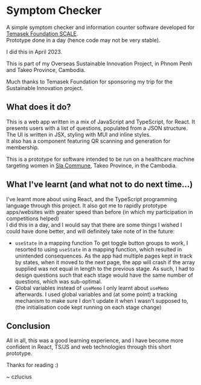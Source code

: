 # Symptom Checker

A simple symptom checker and information counter software developed for [Temasek Foundation SCALE](https://temasekfoundation.org.sg/programmes-s/Specialists-Community-Action-and-Leadership-Exchange-SCALE-Programmes).  
Prototype done in a day (hence code may not be very stable).

I did this in April 2023.

This is part of my Overseas Sustainable Innovation Project, in Phnom Penh and Takeo Province, Cambodia.

Much thanks to Temasek Foundation for sponsoring my trip for the Sustainable Innovation project.

## What does it do?
This is a web app written in a mix of JavaScript and TypeScript, for React. It presents users with a list of questions, populated from a JSON structure.  
The UI is written in JSX, styling with MUI and inline styles.  
It also has a component featuring QR scanning and generation for membership.  

This is a prototype for software intended to be run on a healthcare machine targeting women in [Sla Commune](https://en.wikipedia.org/wiki/Sla_Commune), Takeo Province, in the Cambodia.

## What I've learnt (and what not to do next time...)
I've learnt more about using React, and the TypeScript programming language through this project. It also got me to rapidly prototype apps/websites with greater speed than before (in which my participation in competitions helped)  
I did this in a day, and I would say that there are some things I wished I could have done better, and will definitely take note of in the future:
- `useState` in a mapping function
To get toggle button groups to work, I resorted to using `useState` in a mapping function, which resulted in unintended consequences. As the app had multiple pages kept in track by states, when it moved to the next page, the app will crash if the array supplied was not equal in length to the previous stage. As such, I had to design questions such that each stage would have the same number of questions, which was sub-optimal.
- Global variables instead of `useMemo`
I only learnt about `useMemo` afterwards. I used global variables and (at some point) a tracking mechanism to make sure I don't update it when I wasn't supposed to, (the initialisation code kept running on each stage change)

## Conclusion
All in all, this was a good learning experience, and I have become more confident in React, TS/JS and web technologies through this short prototype.

Thanks for reading :)

~ czlucius

